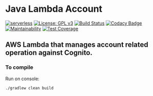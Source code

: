 # Java Lambda Account 
[![serverless](http://public.serverless.com/badges/v3.svg)](http://www.serverless.com)
[![License: GPL v3](https://img.shields.io/badge/License-GPLv3-blue.svg)](https://www.gnu.org/licenses/gpl-3.0)
[![Build Status](https://travis-ci.com/uvsy-aws-backend/java-lambda-account.svg?branch=master)](https://travis-ci.com/uvsy-aws-backend/java-lambda-account)
[![Codacy Badge](https://api.codacy.com/project/badge/Grade/a9a82356ed754c5d820944a36b4e79ff)](https://app.codacy.com/app/info.universy/java-lambda-account?utm_source=github.com&utm_medium=referral&utm_content=uvsy-aws-backend/java-lambda-account&utm_campaign=Badge_Grade_Dashboard)
[![Maintainability](https://api.codeclimate.com/v1/badges/b549002c02a7c334bdd0/maintainability)](https://codeclimate.com/github/uvsy-aws-backend/java-lambda-account/maintainability)
[![Test Coverage](https://api.codeclimate.com/v1/badges/b549002c02a7c334bdd0/test_coverage)](https://codeclimate.com/github/uvsy-aws-backend/java-lambda-account/test_coverage)

## AWS Lambda that manages account related operation against Cognito.

### To compile

Run on console:

`./gradlew clean build`
 
